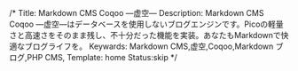 /*
	Title: Markdown CMS Coqoo ―虚空―
	Description: Markdown CMS Coqoo ―虚空―はデータベースを使用しないブログエンジンです。Picoの軽量さと高速さをそのまま残し、不十分だった機能を実装。あなたもMarkdownで快適なブログライフを。
	Keywards: Markdown CMS,虚空,Coqoo,Markdown ブログ,PHP CMS,
	Template: home
	Status:skip
*/
